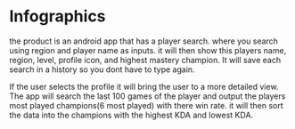 # Infographics

the product is an android app that has a player search. where you search using region and player name as inputs. it will then show this players name, region, level, profile icon, and highest mastery champion. It will save each search in a history so you dont have to type again.

If the user selects the profile it will bring the user to a more detailed view. The app will search the last 100 games of the player and output the players most played champions(6 most played) with there win rate. it will then sort the data into the champions with the highest KDA and lowest KDA.

